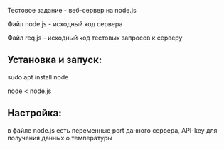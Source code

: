 Тестовое задание - веб-сервер на node.js 

Файл node.js - исходный код сервера

Файл req.js - исходный код тестовых запросов к серверу

## Установка и запуск:
sudo apt install node

node < node.js


## Настройка:
в файле node.js есть переменные port данного сервера, API-key для получения данных о температуры
